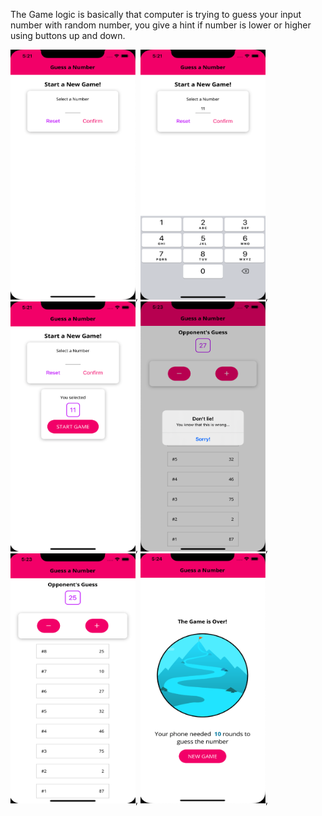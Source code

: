The Game logic is basically that computer is trying to guess your input number with random number, you give a hint if number is lower or higher using buttons up and down.


<img src="https://github.com/Gregsdev/GuessingNumberGame-ReactNative/blob/master/1.png" width="200" height="400" alt="Computer Hope">,
<img src="https://github.com/Gregsdev/GuessingNumberGame-ReactNative/blob/master/2.png" width="200" height="400" alt="Computer Hope">, 
<img src="https://github.com/Gregsdev/GuessingNumberGame-ReactNative/blob/master/3.png" width="200" height="400" alt="Computer Hope">, 
<img src="https://github.com/Gregsdev/GuessingNumberGame-ReactNative/blob/master/4.png" width="200" height="400" alt="Computer Hope">, 
<img src="https://github.com/Gregsdev/GuessingNumberGame-ReactNative/blob/master/5.png" width="200" height="400" alt="Computer Hope">, 
<img src="https://github.com/Gregsdev/GuessingNumberGame-ReactNative/blob/master/6.png" width="200" height="400" alt="Computer Hope">, 
